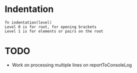 # Indentation 

```
fn indentation(level)
Level 0 is for root, for opening brackets
Level 1 is for elements or pairs on the root
```

# TODO
- Work on processing multiple lines on reportToConsoleLog
